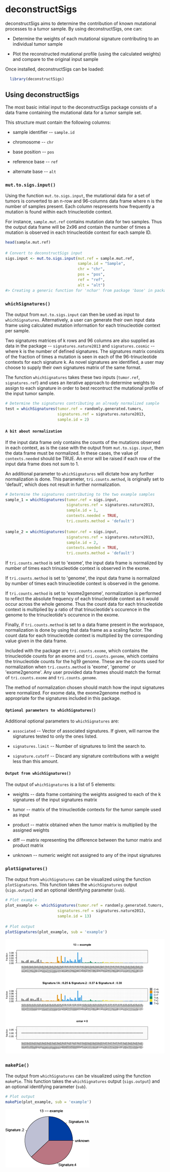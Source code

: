<!-- README.md is generated from README.Rmd. Please edit that file -->
deconstructSigs
===============

deconstructSigs aims to determine the contribution of known mutational processes to a tumor sample. By using deconstructSigs, one can:

-   Determine the weights of each mutational signature contributing to an individual tumor sample

-   Plot the reconstructed mutational profile (using the calculated weights) and compare to the original input sample

Once installed, deconstructSigs can be loaded:

``` r
  library(deconstructSigs)
```

Using deconstructSigs
---------------------

The most basic initial input to the deconstructSigs package consists of a data frame containing the mutational data for a tumor sample set.

This structure must contain the following columns:

-   sample identifier -- `sample.id`

-   chromosome -- `chr`

-   base position -- `pos`

-   reference base -- `ref`

-   alternate base -- `alt`

### `mut.to.sigs.input()`

Using the function `mut.to.sigs.input`, the mutational data for a set of tumors is converted to an n-row and 96-columns data frame where n is the number of samples present. Each column respresents how frequently a mutation is found within each trinucleotide context.

For instance, `sample.mut.ref` contains mutation data for two samples. Thus the output data frame will be 2x96 and contain the number of times a mutation is observed in each trinucleotide context for each sample ID.

``` r
head(sample.mut.ref)

# Convert to deconstructSigs input
sigs.input <- mut.to.sigs.input(mut.ref = sample.mut.ref, 
                                sample.id = "Sample", 
                                chr = "chr", 
                                pos = "pos", 
                                ref = "ref", 
                                alt = "alt")
#> Creating a generic function for 'nchar' from package 'base' in package 'S4Vectors'
```

### `whichSignatures()`

The output from `mut.to.sigs.input` can then be used as input to `whichSignatures`. Alternatively, a user can generate their own input data frame using calculated mutation information for each trinucleotide context per sample.

Two signatures matrices of k rows and 96 columns are also supplied as data in the package -- `signatures.nature2013` and `signatures.cosmic` -- where k is the number of defined signatures. The signatures matrix consists of the fraction of times a mutation is seen in each of the 96-trinucleotide contexts for each signature k. As novel signatures are identified, a user may choose to supply their own signatures matrix of the same format.

The function `whichSignatures` takes these two inputs (`tumor.ref`, `signatures.ref`) and uses an iterative approach to determine weights to assign to each signature in order to best recontruct the mutational profile of the input tumor sample.

``` r
# Determine the signatures contributing an already normalized sample
test = whichSignatures(tumor.ref = randomly.generated.tumors, 
                       signatures.ref = signatures.nature2013, 
                       sample.id = 2)
```

#### `A bit about normalization`

If the input data frame only contains the counts of the mutations observed in each context, as is the case with the output from `mut.to.sigs.input`, then the data frame must be normalized. In these cases, the value of `contexts.needed` should be TRUE. An error will be raised if each row of the input data frame does not sum to 1.

An additional parameter to `whichSignatures` will dictate how any further normalization is done. This parameter, `tri.counts.method`, is originally set to 'default', which does not result in further normalization.

``` r
# Determine the signatures contributing to the two example samples
sample_1 = whichSignatures(tumor.ref = sigs.input, 
                           signatures.ref = signatures.nature2013, 
                           sample.id = 1, 
                           contexts.needed = TRUE,
                           tri.counts.method = 'default')

sample_2 = whichSignatures(tumor.ref = sigs.input, 
                           signatures.ref = signatures.nature2013, 
                           sample.id = 2, 
                           contexts.needed = TRUE,
                           tri.counts.method = 'default')
```

If `tri.counts.method` is set to 'exome', the input data frame is normalized by number of times each trinucleotide context is observed in the exome.

If `tri.counts.method` is set to 'genome', the input data frame is normalized by number of times each trinucleotide context is observed in the genome.

If `tri.counts.method` is set to 'exome2genome', normalization is performed to reflect the absolute frequency of each trinucleotide context as it would occur across the whole genome. Thus the count data for each trinucleotide context is multiplied by a ratio of that trinucleotide's occurence in the genome to the trinucleotide's occurence in the exome.

Finally, if `tri.counts.method` is set to a data frame present in the workspace, normalization is done by using that data frame as a scaling factor. The count data for each trinucleotide context is multiplied by the corresponding value given in the data frame.

Included with the package are `tri.counts.exome`, which contains the trinucleotide counts for an exome and `tri.counts.genome`, which contains the trinucleotide counts for the hg19 genome. These are the counts used for normalization when `tri.counts.method` is 'exome', 'genome' or 'exome2genome'. Any user provided data frames should match the format of `tri.counts.exome` and `tri.counts.genome`.

The method of normalization chosen should match how the input signatures were normalized. For exome data, the exome2genome method is appropriate for the signatures included in this package.

#### `Optional parameters to whichSignatures()`

Additional optional parameters to `whichSignatures` are:

-   `associated` -- Vector of associated signatures. If given, will narrow the signatures tested to only the ones listed.

-   `signatures.limit` -- Number of signatures to limit the search to.

-   `signature.cutoff` -- Discard any signature contributions with a weight less than this amount.

#### `Output from whichSignatures()`

The output of `whichSignatures` is a list of 5 elements:

-   weights -- data frame containing the weights assigned to each of the k signatures of the input signatures matrix

-   tumor -- matrix of the trinucleotide contexts for the tumor sample used as input

-   product -- matrix obtained when the tumor matrix is multiplied by the assigned weights

-   diff -- matrix representing the difference between the tumor matrix and product matrix

-   unknown -- numeric weight not assigned to any of the input signatures

### `plotSignatures()`

The output from `whichSignatures` can be visualized using the function `plotSignatures`. This function takes the `whichSignatures` output (`sigs.output`) and an optional identifying parameter (`sub`).

``` r
# Plot example
plot_example <- whichSignatures(tumor.ref = randomly.generated.tumors, 
                       signatures.ref = signatures.nature2013, 
                       sample.id = 13)

# Plot output
plotSignatures(plot_example, sub = 'example')
```

![alt text](inst/extdata/plotSignatures.png)

### `makePie()`

The output from `whichSignatures` can be visualized using the function `makePie`. This function takes the `whichSignatures` output (`sigs.output`) and an optional identifying parameter (`sub`).

``` r
# Plot output
makePie(plot_example, sub = 'example')
```

![alt text](inst/extdata/makePie.png)
